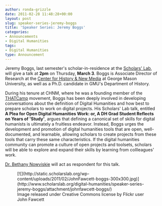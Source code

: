 ```yaml
---
author: ronda-grizzle
date: 2011-02-28 11:48:28+00:00
layout: post
slug: speaker-series-jeremy-boggs
title: 'Speaker Series: Jeremy Boggs'
categories:
- Announcements
- Digital Humanities
tags:
- Digital Humanities
type: Announcement
---
```


Jeremy Boggs, last semester's scholar-in-residence at the [Scholars' Lab](http://scholarslab.org), will give a talk at **2pm** on Thursday, **March 3**. Boggs is Associate Director of Research at the [Center for History & New Media](http://chnm.gmu.edu) at George Mason University, as well as a Ph.D. candidate in GMU's Department of History.

During his tenure at CHNM, where he was a founding member of the [THATCamp](http://thatcamp.org/) movement, Boggs has been deeply involved in developing conversations about the definition of Digital Humanities and how best to prepare scholars to work on digital projects. His Scholars' Lab talk, entitled **A Plea for Open Digital Humanities Work: or, A DH Grad Student Reflects on Years of 'Study'**, argues that defining a canonical set of skills for digital humanists is ultimately a fruitless endeavor. Instead, Boggs urges the development and promotion of digital humanities tools that are open, well-documented, and learnable, allowing scholars to create projects from these tools that carry these same characteristics. If the digital humanities community can promote a culture of open projects and toolsets, scholars will be able to explore and expand their skills by learning from collleagues' work.

[Dr. Bethany Nowviskie](http://nowviskie.org) will act as respondent for this talk.
<figure>
  [![](http://static.scholarslab.org/wp-content/uploads/2011/02/JohnFawcett-boggs-300x300.jpg)](http://www.scholarslab.org/digital-humanities/speaker-series-jeremy-boggs/attachment/johnfawcett-boggs/)
  <figcaption>
Image released under Creative Commons license by Flickr user John Fawcett
</figcaption>

</figure>
